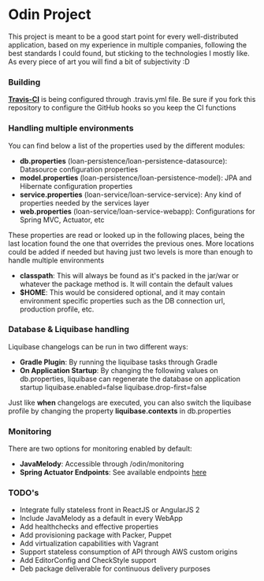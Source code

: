 # Odin Project

This project is meant to be a good start point for every well-distributed application, based on my experience in multiple companies, following the best standards I could found, but sticking to the technologies I mostly like. As every piece of art you will find a bit of subjectivity :D

### Building

[**Travis-CI**](https://travis-ci.org/) is being configured through .travis.yml file. Be sure if you fork this repository to configure the GitHub hooks so you keep the CI functions

### Handling multiple environments

You can find below a list of the properties used by the different modules:

* **db.properties** (loan-persistence/loan-persistence-datasource): Datasource configuration properties
* **model.properties** (loan-persistence/loan-persistence-model): JPA and Hibernate configuration properties
* **service.properties** (loan-service/loan-service-service): Any kind of properties needed by the services layer
* **web.properties** (loan-service/loan-service-webapp): Configurations for Spring MVC, Actuator, etc

These properties are read or looked up in the following places, being the last location found the one that overrides the previous ones. More locations could be added if needed but having just two levels is more than enough to handle multiple environments

* **classpath**: This will always be found as it's packed in the jar/war or whatever the package method is. It will contain the default values
* **$HOME**: This would be considered optional, and it may contain environment specific properties such as the DB connection url, production profile, etc.

### Database & Liquibase handling

Liquibase changelogs can be run in two different ways:
* **Gradle Plugin**: By running the liquibase tasks through Gradle
* **On Application Startup**: By changing the following values on db.properties, liquibase can regenerate the database on application startup
liquibase.enabled=false
liquibase.drop-first=false

Just like **when** changelogs are executed, you can also switch the liquibase profile by changing the property **liquibase.contexts** in db.properties

### Monitoring

There are two options for monitoring enabled by default:
* **JavaMelody**: Accessible through /odin/monitoring
* **Spring Actuator Endpoints**: See available endpoints [here](http://docs.spring.io/spring-boot/docs/current/reference/html/production-ready-endpoints.html)

### TODO's

* Integrate fully stateless front in ReactJS or AngularJS 2
* Include JavaMelody as a default in every WebApp
* Add healthchecks and effective properties
* Add provisioning package with Packer, Puppet
* Add virtualization capabilities with Vagrant
* Support stateless consumption of API through AWS custom origins
* Add EditorConfig and CheckStyle support
* Deb package deliverable for continuous delivery purposes
